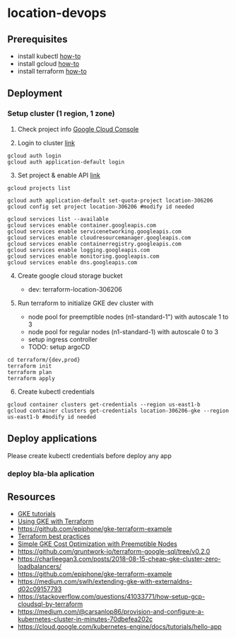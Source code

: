 # location-devops

## Prerequisites

* install kubectl [how-to](https://kubernetes.io/docs/tasks/tools/install-kubectl/)
* install gcloud [how-to](https://cloud.google.com/sdk/docs/quickstart/)
* install terraform [how-to](https://learn.hashicorp.com/tutorials/terraform/install-cli/)

## Deployment

### Setup cluster (1 region, 1 zone)

1. Check project info
   [Google Cloud Console](https://console.cloud.google.com/home/dashboard?project=location-306206)

2. Login to cluster [link](https://www.terraform.io/docs/providers/google/provider_reference.html)

```
gcloud auth login
gcloud auth application-default login
```

3. Set project & enable API [link](https://cloud.google.com/endpoints/docs/openapi/enable-api#gcloud)

```
gcloud projects list
```

```
gcloud auth application-default set-quota-project location-306206
gcloud config set project location-306206 #modify id needed
```

```
gcloud services list --available
gcloud services enable container.googleapis.com
gcloud services enable servicenetworking.googleapis.com
gcloud services enable cloudresourcemanager.googleapis.com
gcloud services enable containerregistry.googleapis.com
gcloud services enable logging.googleapis.com
gcloud services enable monitoring.googleapis.com
gcloud services enable dns.googleapis.com
```   

4. Create google cloud storage bucket
    * dev: terraform-location-306206

5. Run terraform to initialize GKE dev cluster with
    * node pool for preemptible nodes (n1-standard-1") with autoscale 1 to 3
    * node pool for regular nodes (n1-standard-1) with autoscale 0 to 3
    * setup ingress controller
    * TODO: setup argoCD

```
cd terraform/{dev,prod}
terraform init
terraform plan
terraform apply
```

6. Create kubectl credentials

```
gcloud container clusters get-credentials --region us-east1-b
gcloud container clusters get-credentials location-306206-gke --region us-east1-b #modify id needed
```

## Deploy applications

Please create kubectl credentials before deploy any app

### deploy bla-bla  aplication


## Resources

* [GKE tutorials](https://cloud.google.com/kubernetes-engine/docs/tutorials)
* [Using GKE with Terraform](https://registry.terraform.io/providers/hashicorp/google/latest/docs/guides/using_gke_with_terraform)
* https://github.com/epiphone/gke-terraform-example
* [Terraform best practices](https://www.terraform-best-practices.com/)
* [Simple GKE Cost Optimization with Preemptible Nodes](https://www.arctiq.ca/our-blog/2019/9/5/simple-gke-cost-optimization-with-pre-emptible-nodes/)
* https://github.com/gruntwork-io/terraform-google-sql/tree/v0.2.0
* https://charlieegan3.com/posts/2018-08-15-cheap-gke-cluster-zero-loadbalancers/
* https://github.com/epiphone/gke-terraform-example
* https://medium.com/swlh/extending-gke-with-externaldns-d02c09157793
* https://stackoverflow.com/questions/41033771/how-setup-gcp-cloudsql-by-terraform
* https://medium.com/@carsanlop86/provision-and-configure-a-kubernetes-cluster-in-minutes-70dbefea202c
* https://cloud.google.com/kubernetes-engine/docs/tutorials/hello-app